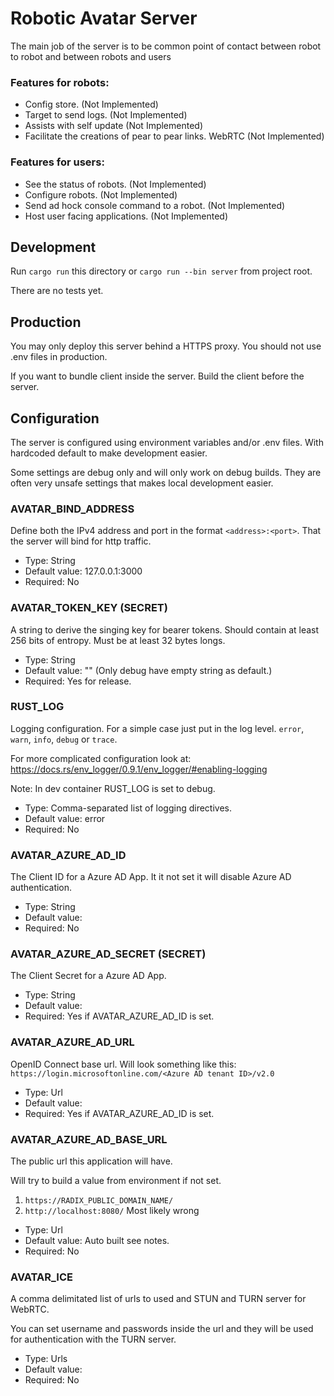 # Robotic Avatar Server

The main job of the server is to be common point of contact between robot to robot and between robots and users

### Features for robots:
* Config store. (Not Implemented)
* Target to send logs. (Not Implemented)
* Assists with self update (Not Implemented)
* Facilitate the creations of pear to pear links. WebRTC (Not Implemented)

### Features for users:
* See the status of robots. (Not Implemented)
* Configure robots. (Not Implemented)
* Send ad hock console command to a robot. (Not Implemented)
* Host user facing applications. (Not Implemented)

## Development

Run `cargo run` this directory or `cargo run --bin server` from project root.

There are no tests yet.

## Production

You may only deploy this server behind a HTTPS proxy.
You should not use .env files in production.

If you want to bundle client inside the server. Build the client before the server.

## Configuration
The server is configured using environment variables and/or .env files.
With hardcoded default to make development easier.

Some settings are debug only and will only work on debug builds. They are often very unsafe settings that makes local development easier.

### AVATAR_BIND_ADDRESS
Define both the IPv4 address and port in the format `<address>:<port>`. That the server will bind for http traffic.

* Type: String
* Default value: 127.0.0.1:3000
* Required: No

### AVATAR_TOKEN_KEY (SECRET)
A string to derive the singing key for bearer tokens. Should contain at least 256 bits of entropy. Must be at least 32 bytes longs.

* Type: String
* Default value: "" (Only debug have empty string as default.)
* Required: Yes for release.

### RUST_LOG
Logging configuration. For a simple case just put in the log level. `error`, `warn`, `info`, `debug` or `trace`. 

For more complicated configuration look at: https://docs.rs/env_logger/0.9.1/env_logger/#enabling-logging

Note: In dev container RUST_LOG is set to debug.

* Type: Comma-separated list of logging directives.
* Default value: error
* Required: No

### AVATAR_AZURE_AD_ID
The Client ID for a Azure AD App. It it not set it will disable Azure AD authentication. 

* Type: String
* Default value: 
* Required: No

### AVATAR_AZURE_AD_SECRET (SECRET)
The Client Secret for a Azure AD App. 

* Type: String
* Default value: 
* Required: Yes if AVATAR_AZURE_AD_ID is set.

### AVATAR_AZURE_AD_URL
OpenID Connect base url. Will look something like this: `https://login.microsoftonline.com/<Azure AD tenant ID>/v2.0`

* Type: Url
* Default value: 
* Required: Yes if AVATAR_AZURE_AD_ID is set.

### AVATAR_AZURE_AD_BASE_URL
The public url this application will have.

Will try to build a value from environment if not set.
1. `https://RADIX_PUBLIC_DOMAIN_NAME/`
2. `http://localhost:8080/` Most likely wrong

* Type: Url
* Default value: Auto built see notes.
* Required: No

### AVATAR_ICE
A comma delimitated list of urls to used and STUN and TURN server for WebRTC.

You can set username and passwords inside the url and they will be used for authentication with the TURN server.

* Type: Urls
* Default value: 
* Required: No
